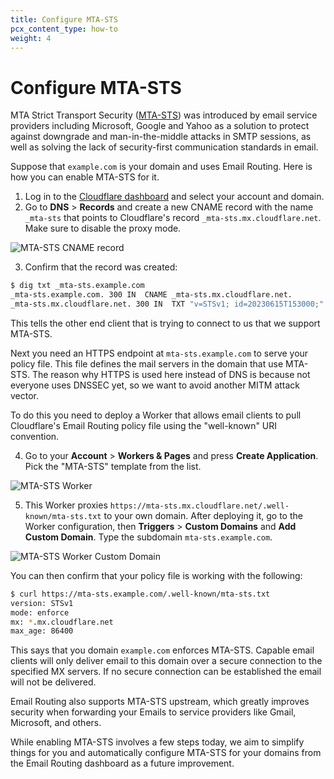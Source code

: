 ```yaml
---
title: Configure MTA-STS
pcx_content_type: how-to
weight: 4
---
```


# Configure MTA-STS

MTA Strict Transport Security ([MTA-STS](https://datatracker.ietf.org/doc/html/rfc8461)) was introduced by email service providers including Microsoft, Google and Yahoo as a solution to protect against downgrade and man-in-the-middle attacks in SMTP sessions, as well as solving the lack of security-first communication standards in email.

Suppose that `example.com` is your domain and uses Email Routing. Here is how you can enable MTA-STS for it.

1. Log in to the [Cloudflare dashboard](https://dash.cloudflare.com/) and select your account and domain.
2. Go to **DNS** > **Records** and create a new CNAME record with the name `_mta-sts` that points to Cloudflare's record `_mta-sts.mx.cloudflare.net`. Make sure to disable the proxy mode.

![MTA-STS CNAME record](/images/email-routing/mta-sts-record.png)

3. Confirm that the record was created:

```bash
$ dig txt _mta-sts.example.com
_mta-sts.example.com. 300 IN  CNAME _mta-sts.mx.cloudflare.net.
_mta-sts.mx.cloudflare.net. 300 IN  TXT "v=STSv1; id=20230615T153000;"
```

This tells the other end client that is trying to connect to us that we support MTA-STS.

Next you need an HTTPS endpoint at `mta-sts.example.com` to serve your policy file. This file defines the mail servers in the domain that use MTA-STS. The reason why HTTPS is used here instead of DNS is because not everyone uses DNSSEC yet, so we want to avoid another MITM attack vector.

To do this you need to deploy a Worker that allows email clients to pull Cloudflare's Email Routing policy file using the "well-known" URI convention.

4. Go to your **Account** > **Workers & Pages** and press **Create Application**. Pick the "MTA-STS" template from the list.

![MTA-STS Worker](/images/email-routing/mta-sts-worker.png)

5. This Worker proxies `https://mta-sts.mx.cloudflare.net/.well-known/mta-sts.txt` to your own domain. After deploying it, go to the Worker configuration, then **Triggers** > **Custom Domains** and **Add Custom Domain**. Type the subdomain `mta-sts.example.com`.

![MTA-STS Worker Custom Domain](/images/email-routing/mta-sts-domain.png)

You can then confirm that your policy file is working with the following:

```bash
$ curl https://mta-sts.example.com/.well-known/mta-sts.txt
version: STSv1
mode: enforce
mx: *.mx.cloudflare.net
max_age: 86400
```

This says that you domain `example.com` enforces MTA-STS. Capable email clients will only deliver email to this domain over a secure connection to the specified MX servers. If no secure connection can be established the email will not be delivered.

Email Routing also supports MTA-STS upstream, which greatly improves security when forwarding your Emails to service providers like Gmail, Microsoft, and others.

While enabling MTA-STS involves a few steps today, we aim to simplify things for you and automatically configure MTA-STS for your domains from the Email Routing dashboard as a future improvement.